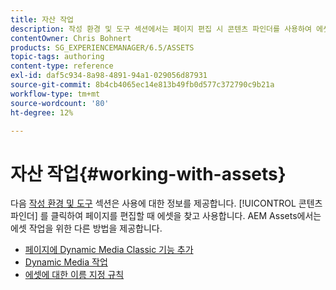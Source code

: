 ```yaml
---
title: 자산 작업
description: 작성 환경 및 도구 섹션에서는 페이지 편집 시 콘텐츠 파인더를 사용하여 에셋을 찾고 사용하는 방법에 대한 정보를 제공합니다. AEM Assets은 에셋 작업을 위한 다른 방법을 제공합니다.
contentOwner: Chris Bohnert
products: SG_EXPERIENCEMANAGER/6.5/ASSETS
topic-tags: authoring
content-type: reference
exl-id: daf5c934-8a98-4891-94a1-029056d87931
source-git-commit: 8b4cb4065ec14e813b49fb0d577c372790c9b21a
workflow-type: tm+mt
source-wordcount: '80'
ht-degree: 12%

---
```


# 자산 작업{#working-with-assets}

다음 [작성 환경 및 도구](/help/sites-authoring/author-environment-tools.md) 섹션은 사용에 대한 정보를 제공합니다. [!UICONTROL 콘텐츠 파인더] 를 클릭하여 페이지를 편집할 때 에셋을 찾고 사용합니다. AEM Assets에서는 에셋 작업을 위한 다른 방법을 제공합니다.

* [페이지에 Dynamic Media Classic 기능 추가](/help/sites-classic-ui-authoring/manage-assets-classic-s7.md)
* [Dynamic Media 작업](/help/sites-classic-ui-authoring/dynamic-media-assets.md)
* [에셋에 대한 이름 지정 규칙](/help/sites-classic-ui-authoring/asset-naming-conventions.md)
